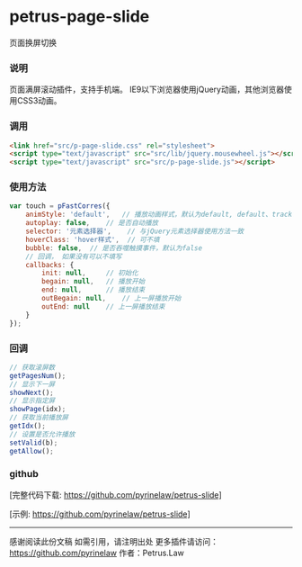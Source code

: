 # petrus-page-slide
页面换屏切换

### 说明
页面满屏滚动插件，支持手机端。
IE9以下浏览器使用jQuery动画，其他浏览器使用CSS3动画。

### 调用
```html
<link href="src/p-page-slide.css" rel="stylesheet">
<script type="text/javascript" src="src/lib/jquery.mousewheel.js"></script>
<script type="text/javascript" src="src/p-page-slide.js"></script>
```

### 使用方法
```javascript
var touch = pFastCorres({
    animStyle: 'default',   // 播放动画样式，默认为default, default、track、cover，IE9以下浏览器只支持default
    autoplay: false,    // 是否自动播放
    selector: '元素选择器',    // 与jQuery元素选择器使用方法一致
    hoverClass: 'hover样式',  // 可不填  
    bubble: false,  // 是否吞噬触摸事件，默认为false
    // 回调， 如果没有可以不填写
    callbacks: {
        init: null,     // 初始化
		begain: null,   // 播放开始
		end: null,      // 播放结束
		outBegain: null,    // 上一屏播放开始
		outEnd: null    // 上一屏播放结束
    }
});
```

### 回调
```javascript
// 获取滚屏数
getPagesNum();
// 显示下一屏
showNext();
// 显示指定屏
showPage(idx);
// 获取当前播放屏
getIdx();
// 设置是否允许播放
setValid(b);
getAllow();
```

### github
[完整代码下载: https://github.com/pyrinelaw/petrus-slide]

[示例: https://github.com/pyrinelaw/petrus-slide]


------
感谢阅读此份文稿
如需引用，请注明出处
更多插件请访问： https://github.com/pyrinelaw
作者：Petrus.Law
